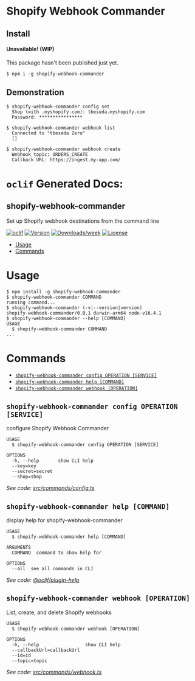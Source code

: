 # Shopify Webhook Commander

## Install

#### Unavailable! (WIP)

This package hasn't been published just yet.

```sh-session
$ npm i -g shopify-webhook-commander
```

## Demonstration

```sh-session
$ shopify-webhook-commander config set
  Shop (with .myshopify.com): tbeseda.myshopify.com
  Password: ****************

$ shopify-webhook-commander webhook list
  Connected to "tbeseda Zero"
  []

$ shopify-webhook-commander webhook create
  Webhook topic: ORDERS_CREATE
  Callback URL: https://ingest.my-app.com/
```

# `oclif` Generated Docs:

## shopify-webhook-commander

Set up Shopify webhook destinations from the command line

[![oclif](https://img.shields.io/badge/cli-oclif-brightgreen.svg)](https://oclif.io)
[![Version](https://img.shields.io/npm/v/shopify-webhook-commander.svg)](https://npmjs.org/package/shopify-webhook-commander)
[![Downloads/week](https://img.shields.io/npm/dw/shopify-webhook-commander.svg)](https://npmjs.org/package/shopify-webhook-commander)
[![License](https://img.shields.io/npm/l/shopify-webhook-commander.svg)](https://github.com/tbeseda/shopify-webhook-commander/blob/master/package.json)

<!-- toc -->

- [Usage](#usage)
- [Commands](#commands)
<!-- tocstop -->

# Usage

<!-- usage -->

```sh-session
$ npm install -g shopify-webhook-commander
$ shopify-webhook-commander COMMAND
running command...
$ shopify-webhook-commander (-v|--version|version)
shopify-webhook-commander/0.0.1 darwin-arm64 node-v16.4.1
$ shopify-webhook-commander --help [COMMAND]
USAGE
  $ shopify-webhook-commander COMMAND
...
```

<!-- usagestop -->

# Commands

<!-- commands -->

- [`shopify-webhook-commander config OPERATION [SERVICE]`](#shopify-webhook-commander-config-operation-service)
- [`shopify-webhook-commander help [COMMAND]`](#shopify-webhook-commander-help-command)
- [`shopify-webhook-commander webhook [OPERATION]`](#shopify-webhook-commander-webhook-operation)

## `shopify-webhook-commander config OPERATION [SERVICE]`

configure Shopify Webhook Commander

```
USAGE
  $ shopify-webhook-commander config OPERATION [SERVICE]

OPTIONS
  -h, --help       show CLI help
  --key=key
  --secret=secret
  --shop=shop
```

_See code: [src/commands/config.ts](https://github.com/tbeseda/shopify-webhook-commander/blob/v0.0.1/src/commands/config.ts)_

## `shopify-webhook-commander help [COMMAND]`

display help for shopify-webhook-commander

```
USAGE
  $ shopify-webhook-commander help [COMMAND]

ARGUMENTS
  COMMAND  command to show help for

OPTIONS
  --all  see all commands in CLI
```

_See code: [@oclif/plugin-help](https://github.com/oclif/plugin-help/blob/v3.2.2/src/commands/help.ts)_

## `shopify-webhook-commander webhook [OPERATION]`

List, create, and delete Shopify webhooks

```
USAGE
  $ shopify-webhook-commander webhook [OPERATION]

OPTIONS
  -h, --help                 show CLI help
  --callbackUrl=callbackUrl
  --id=id
  --topic=topic
```

_See code: [src/commands/webhook.ts](https://github.com/tbeseda/shopify-webhook-commander/blob/v0.0.1/src/commands/webhook.ts)_

<!-- commandsstop -->
